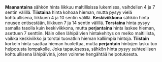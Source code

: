 **Maanantaina** sähkön hinta liikkuu maltillisissa lukemissa, vaihdellen 4 ja 7 sentin välillä. **Tiistaina** hinta kohoaa hieman, mutta pysyy vielä kohtuullisena, liikkuen 4 ja 10 sentin välillä. **Keskiviikkona** sähkön hinta nousee entisestään, liikkuen 7 ja 14 sentin välillä. **Torstaina** hinta pysyy samalla tasolla kuin keskiviikkona, mutta **perjantaina** hinta laskee hieman, asettuen 7 senttiin. Näin ollen lähipäivien hintakehitys on melko maltillista, vaikka keskiviikko ja torstai tuovatkin hieman kalliimpia hintoja. **Tiistain** korkein hinta saattaa hieman huolettaa, mutta **perjantain** hintojen lasku tuo helpotusta lompakolle. Joka tapauksessa, sähkön hinta pysyy suhteellisen kohtuullisena lähipäivinä, joten voimme hengähtää helpotuksesta.